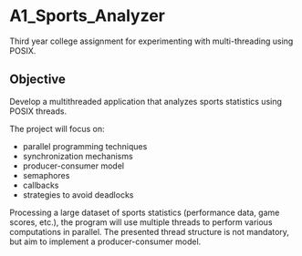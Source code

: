 # A1_Sports_Analyzer
Third year college assignment for experimenting with multi-threading using POSIX.

## Objective
Develop a multithreaded application that analyzes sports statistics using POSIX threads.
 	
 The project will focus on:
 * parallel programming techniques
 * synchronization mechanisms
 * producer-consumer model
 * semaphores
 * callbacks
 * strategies to avoid deadlocks

 Processing a large dataset of sports statistics (performance data, game scores, etc.), the program will use multiple threads to perform various computations in parallel. The presented thread structure is not mandatory, but aim to implement a producer-consumer model.
